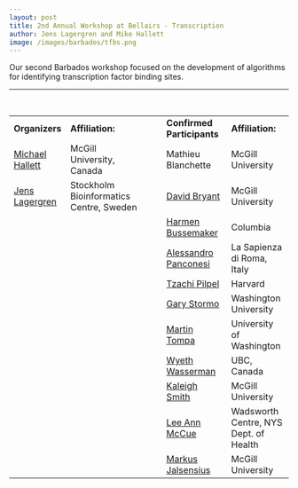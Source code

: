 ```yaml
---
layout: post
title: 2nd Annual Workshop at Bellairs - Transcription
author: Jens Lagergren and Mike Hallett
image: /images/barbados/tfbs.png
---
```


Our second Barbados workshop focused on the development of algorithms for identifying transcription factor binding sites.


<hr>
<p align="center">&nbsp;</p>
<table width="93%" border="0" align="center">
  <tr> 
    <td width="15%"><b>Organizers</b></td>
    <td width="30%"><b>Affiliation:</b></td>
    <td width="8%">
  <b></b></td>
    <td width="24%"><b>Confirmed 
      Participants</b></td>
    <td width="23%"><b>Affiliation:</b></td>
  </tr>
  <tr> 
    <td width="15%"><a href="http://www.mcb.mcgill.ca/">Michael 
      Hallett</a></td>
    <td width="30%">McGill 
      University, Canada</td>
    <td width="8%"></td>
    <td width="24%">Mathieu 
      Blanchette</td>
    <td width="23%">McGill 
      University</td>
  </tr>
  <tr> 
    <td width="15%"><a href="http://www.nada.kth.se/%7Ejensl/index-en.html">Jens 
      Lagergren</a></td>
    <td width="30%">Stockholm 
      Bioinformatics Centre, Sweden</td>
    <td width="8%"> 
      <p><font face="Times New Roman, Times, serif"><font size="5"><font size="1"><font size="3"></p>
    </td>
    <td width="24%"><a href="http://www.mcb.mcgill.ca/%7Ebryant">David 
      Bryant</a></td>
    <td width="23%">McGill 
      University</td>
  </tr>
  <tr> 
    <td width="15%"></td>
    <td width="30%"></td>
    <td width="8%"></td>
    <td width="24%"><a href="http://www.columbia.edu/cu/biology/faculty/bussemaker/">Harmen 
      Bussemaker</a></td>
    <td width="23%">Columbia</td>
  </tr>
  <tr> 
    <td width="15%"></td>
    <td width="30%"></td>
    <td width="8%"></td>
    <td width="24%"><a href="http://www.dsi.uniroma1.it/%7Eale/">Alessandro 
      Panconesi</a></td>
    <td width="23%"> La Sapienza 
      di Roma, Italy</td>
  </tr>
  <tr> 
    <td width="15%"></td>
    <td width="30%"></td>
    <td width="8%"></td>
    <td width="24%"><a href="http://genetics.med.harvard.edu/%7Etpilpel">Tzachi 
      Pilpel</a></td>
    <td width="23%">Harvard</td>
  </tr>
  <tr> 
    <td width="15%"></td>
    <td width="30%"></td>
    <td width="8%"></td>
    <td width="24%"><a href="http://ural.wustl.edu">Gary 
      Stormo </a> </td>
    <td width="23%">Washington 
      University </td>
  </tr>
  <tr> 
    <td width="15%"></td>
    <td width="30%"></td>
    <td width="8%"></td>
    <td width="24%"><a href="http://www.cs.washington.edu/homes/tompa/">Martin 
      Tompa</a></td>
    <td width="23%">University 
      of Washington</td>
  </tr>
  <tr> 
    <td width="15%"></td>
    <td width="30%"></td>
    <td width="8%"></td>
    <td width="24%"><a href="http://www.cmmt.ubc.ca/wasserman/">Wyeth 
      Wasserman</a></td>
    <td width="23%">UBC, Canada</td>
  </tr>
  <tr> 
    <td width="15%"></td>
    <td width="30%"></td>
    <td width="8%"></td>
    <td width="24%"><a href="http://www.MCB.McGill.CA/%7Ekaleigh/">Kaleigh Smith</a></td>
    <td width="23%">McGill University</td>
  </tr>
  <tr> 
    <td width="15%">&nbsp;</td>
    <td width="30%">&nbsp;</td>
    <td width="8%">&nbsp;</td>
    <td width="24%"><a href="http://www.wadsworth.org/">Lee Ann McCue</a></td>
    <td width="23%">Wadsworth Centre, NYS Dept. of Health</td>
  </tr>

  <tr> 
    <td width="15%"></td>
    <td width="30%"></td>
    <td width="8%"></td>
    <td width="24%"><a href="http://www.MCB.McGill.CA/%7Emarkus">Markus Jalsensius</a></td>
    <td width="23%">McGill University</td>
  </tr>
</table>

